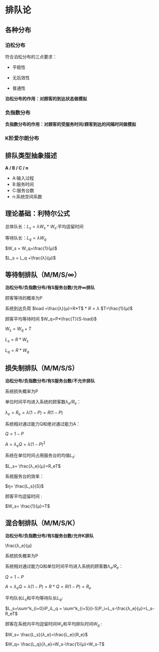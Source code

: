 # 排队论

## 各种分布

### 泊松分布

符合泊松分布的三点要求：

* 平稳性

* 无后效性

* 普通性

**泊松分布的作用：对顾客的到达状态做模拟**

### 负指数分布

**负指数分布的作用：对顾客的受服务时间/顾客到达的间隔时间做模拟**

### K阶爱尔朗分布

## 排队类型抽象描述

**A / B / C / n**

* A:输入过程
* B:服务时间
* C:服务台数
* n:系统空间系数

## 理论基础：利特尔公式

总体队长：$L_s=λW_s$  	\* $W_s$:平均逗留时间

等待队长：$L_q = λW_q$     

$W_s = W_q+\frac{1}{μ}$

$L_s = L_q +\frac{λ}{μ}$

## 等待制排队（M/M/S/∞）

**泊松分布/负指数分布/有S服务台数/允许∞排队**

顾客等待的概率为P

系统到达负荷 $load =\frac{λ}{μ}=R*T$        \* $R=λ$       $T=\frac{1}{μ}$ 

顾客平均等待时间 $W_q=P*\frac{T}{S-load}$

$W_s=W_q+T$

$L_s=R*W_s$

$L_q=R*W_q$

## 损失制排队（M/M/S/S）

**泊松分布/负指数分布/有S服务台数/不允许排队**

系统损失概率为P

单位时间平均进入系统的顾客数$λ_e/R_e$：

$λ_e=R_e=λ(1-P)=R(1-P)$

系统相对通过能力Q和绝对通过能力A：

$Q=1-P$

$A=λ_eQ=λ(1-P)^2$

系统在单位时间占用服务台的均值$L_s$:

$L_s= \frac{λ_e}{μ}=R_eT$

系统服务台的效率：

$ŋ= \frac{L_s}{S}$

顾客平均逗留时间 :

$W_s= \frac{1}{μ}=T$

## 混合制排队（M/M/S/K）

**泊松分布/负指数分布/有S服务台数/允许K排队**

\frac{λ_e}{μ}

系统损失概率为P

系统相对通过能力Q和单位时间平均进入系统的顾客数$λ_e/R_e$：

$Q=1-P$

$A=λ_eQ=λ(1-P)=R*Q=R(1-P)=R_e$

平均队长$L_s$和平均等待队长$L_q$:

$L_s=\sum^k_{i=0}iP_iL_q = \sum^k_{i=S}(i-S)P_i=L_s-\frac{λ_e}{μ}=L_s-R_eT$

顾客在系统内平均逗留时间$W_s$和平均排队时间$W_q$ :

$W_s= \frac{L_s}{λ_e}=\frac{L_e}{R_e}$

$W_q= \frac{L_q}{λ_e}=W_s-\frac{1}{μ}=W_s-T$




